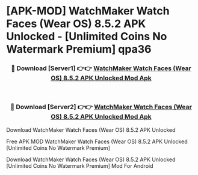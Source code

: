 # [APK-MOD] WatchMaker Watch Faces (Wear OS) 8.5.2 APK Unlocked - [Unlimited Coins No Watermark Premium] qpa36



<div align="center">
<h3>🔴 Download [Server1] 👉👉 <a href="https://momento.my/?title=WatchMaker_Watch_Faces_(Wear_OS)_8.5.2_APK_Unlocked">WatchMaker Watch Faces (Wear OS) 8.5.2 APK Unlocked Mod Apk</a></h3><br>

<h3>🔴 Download [Server2] 👉👉 <a href="https://momento.my/?title=WatchMaker_Watch_Faces_(Wear_OS)_8.5.2_APK_Unlocked">WatchMaker Watch Faces (Wear OS) 8.5.2 APK Unlocked Mod Apk</a></h3>
</div>



Download WatchMaker Watch Faces (Wear OS) 8.5.2 APK Unlocked 

Free APK MOD WatchMaker Watch Faces (Wear OS) 8.5.2 APK Unlocked [Unlimited Coins No Watermark Premium]

Download WatchMaker Watch Faces (Wear OS) 8.5.2 APK Unlocked [Unlimited Coins No Watermark Premium] Mod For Android
